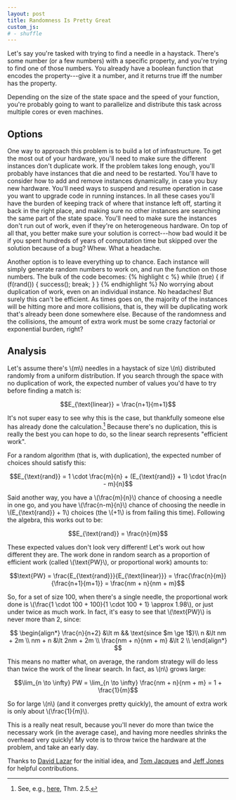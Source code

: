 ```yaml
---
layout: post
title: Randomness Is Pretty Great
custom_js:
# - shuffle
---
```

Let's say you're tasked with trying to find a needle in a haystack.
There's some number (or a few numbers) with a specific property, and you're trying to find one of those numbers.
You already have a boolean function that encodes the property---give it a number, and it returns true iff the number has the property.

Depending on the size of the state space and the speed of your function, you're probably going to want to parallelize and distribute this task across multiple cores or even machines.

## Options

One way to approach this problem is to build a lot of infrastructure.
To get the most out of your hardware, you'll need to make sure the different instances don't duplicate work.
If the problem takes long enough, you'll probably have instances that die and need to be restarted.
You'll have to consider how to add and remove instances dynamically, in case you buy new hardware.
You'll need ways to suspend and resume operation in case you want to upgrade code in running instances.
In all these cases you'll have the burden of keeping track of where that instance left off, starting it back in the right place, and making sure no other instances are searching the same part of the state space.
You'll need to make sure the instances don't run out of work, even if they're on heterogeneous hardware.
On top of all that, you better make sure your solution is correct---how bad would it be if you spent hundreds of years of computation time but skipped over the solution because of a bug?
Whew.
What a headache.

Another option is to leave everything up to chance.
Each instance will simply generate random numbers to work on, and run the function on those numbers.
The bulk of the code becomes:
{% highlight c %}
while (true) {
	if (f(rand()) {
		success();
		break;
	}
}
{% endhighlight %}
No worrying about duplication of work, even on an individual instance.
No headaches!
But surely this can't be efficient.
As times goes on, the majority of the instances will be hitting more and more collisions, that is, they will be duplicating work that's already been done somewhere else.
Because of the randomness and the collisions, the amount of extra work must be some crazy factorial or exponential burden, right?

## Analysis

Let's assume there's \\(m\\) needles in a haystack of size \\(n\\) distributed randomly from a uniform distribution.
If you search through the space with no duplication of work, the expected number of values you'd have to try before finding a match is:

$$E_{\text{linear}} = \frac{n+1}{m+1}$$

It's not super easy to see why this is the case, but thankfully someone else has already done the calculation.[^1]
Because there's no duplication, this is really the best you can hope to do, so the linear search represents "efficient work".

[^1]: See, e.g., [here](http://arxiv.org/abs/1404.1161), Thm. 2.5.

For a random algorithm (that is, with duplication), the expected number of choices should satisfy this:

$$E_{\text{rand}} = 1 \cdot \frac{m}{n} + (E_{\text{rand}} + 1) \cdot \frac{n - m}{n}$$

Said another way, you have a \\(\frac{m}{n}\\) chance of choosing a needle in one go, and you have \\(\frac{n-m}{n}\\) chance of choosing the needle in \\(E_{\text{rand}} + 1\\) choices (the \\(+1\\) is from failing this time).
Following the algebra, this works out to be:

$$E_{\text{rand}} = \frac{n}{m}$$

These expected values don't look very different!
Let's work out how different they are.
The work done in random search as a proportion of efficient work (called \\(\text{PW}\\), or proportional work) amounts to:

$$\text{PW} = \frac{E_{\text{rand}}}{E_{\text{linear}}} = \frac{\frac{n}{m}}{\frac{n+1}{m+1}} = \frac{nm + n}{nm + m}$$

So, for a set of size 100, when there's a single needle, the proportional work done is \\(\frac{1 \cdot 100 + 100}{1 \cdot 100 + 1} \approx 1.98\\), or just under twice as much work.
In fact, it's easy to see that \\(\text{PW}\\) is never more than 2, since:

$$
\begin{align*}
\frac{n}{n+2} &\lt m && \text{since $m \ge 1$}\\
n &\lt nm + 2m \\
nm + n &\lt 2nm + 2m \\
\frac{nm + n}{nm + m} &\lt 2 \\
\end{align*}
$$


This means no matter what, on average, the random strategy will do less than twice the work of the linear search.
In fact, as \\(n\\) grows large:

$$\lim_{n \to \infty} PW = \lim_{n \to \infty} \frac{nm + n}{nm + m} = 1 + \frac{1}{m}$$

So for large \\(n\\) (and it converges pretty quickly), the amount of extra work is only about \\(\frac{1}{m}\\).

This is a really neat result, because you'll never do more than twice the necessary work (in the average case), and having more needles shrinks the overhead very quickly!
My vote is to throw twice the hardware at the problem, and take an early day.



Thanks to [David Lazar](https://davidlazar.org/) for the initial idea, and [Tom Jacques](https://github.com/tejacques) and [Jeff Jones](https://github.com/jeffljones) for helpful contributions.
